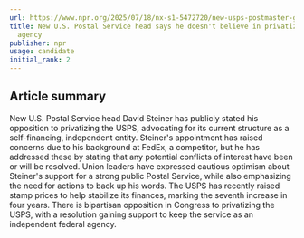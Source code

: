 ```yaml
---
url: https://www.npr.org/2025/07/18/nx-s1-5472720/new-usps-postmaster-general-privatization
title: New U.S. Postal Service head says he doesn't believe in privatizing the mail
  agency
publisher: npr
usage: candidate
initial_rank: 2
---
```

## Article summary
New U.S. Postal Service head David Steiner has publicly stated his opposition to privatizing the USPS, advocating for its current structure as a self-financing, independent entity. Steiner's appointment has raised concerns due to his background at FedEx, a competitor, but he has addressed these by stating that any potential conflicts of interest have been or will be resolved. Union leaders have expressed cautious optimism about Steiner's support for a strong public Postal Service, while also emphasizing the need for actions to back up his words. The USPS has recently raised stamp prices to help stabilize its finances, marking the seventh increase in four years. There is bipartisan opposition in Congress to privatizing the USPS, with a resolution gaining support to keep the service as an independent federal agency.
